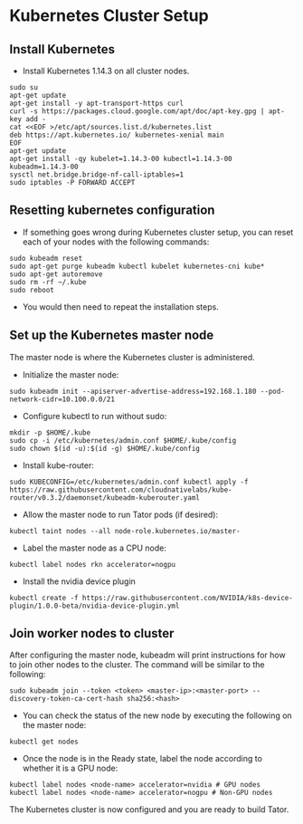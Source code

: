 # Kubernetes Cluster Setup

## Install Kubernetes

* Install Kubernetes 1.14.3 on all cluster nodes.

```
sudo su
apt-get update
apt-get install -y apt-transport-https curl
curl -s https://packages.cloud.google.com/apt/doc/apt-key.gpg | apt-key add -
cat <<EOF >/etc/apt/sources.list.d/kubernetes.list
deb https://apt.kubernetes.io/ kubernetes-xenial main
EOF
apt-get update
apt-get install -qy kubelet=1.14.3-00 kubectl=1.14.3-00 kubeadm=1.14.3-00
sysctl net.bridge.bridge-nf-call-iptables=1
sudo iptables -P FORWARD ACCEPT
```

## Resetting kubernetes configuration

* If something goes wrong during Kubernetes cluster setup, you can reset each of your nodes with the following commands:

```
sudo kubeadm reset
sudo apt-get purge kubeadm kubectl kubelet kubernetes-cni kube*   
sudo apt-get autoremove  
sudo rm -rf ~/.kube
sudo reboot
```

* You would then need to repeat the installation steps.

## Set up the Kubernetes master node

The master node is where the Kubernetes cluster is administered.

* Initialize the master node:

```
sudo kubeadm init --apiserver-advertise-address=192.168.1.180 --pod-network-cidr=10.100.0.0/21
```

* Configure kubectl to run without sudo:

```
mkdir -p $HOME/.kube
sudo cp -i /etc/kubernetes/admin.conf $HOME/.kube/config
sudo chown $(id -u):$(id -g) $HOME/.kube/config
```

* Install kube-router:

```
sudo KUBECONFIG=/etc/kubernetes/admin.conf kubectl apply -f https://raw.githubusercontent.com/cloudnativelabs/kube-router/v0.3.2/daemonset/kubeadm-kuberouter.yaml
```

* Allow the master node to run Tator pods (if desired):

```
kubectl taint nodes --all node-role.kubernetes.io/master-
```

* Label the master node as a CPU node:

```
kubectl label nodes rkn accelerator=nogpu
```

* Install the nvidia device plugin

```
kubectl create -f https://raw.githubusercontent.com/NVIDIA/k8s-device-plugin/1.0.0-beta/nvidia-device-plugin.yml
```

## Join worker nodes to cluster

After configuring the master node, kubeadm will print instructions for how to join other nodes to the cluster. The command will be similar to the following:

```
sudo kubeadm join --token <token> <master-ip>:<master-port> --discovery-token-ca-cert-hash sha256:<hash>
```

* You can check the status of the new node by executing the following on the master node:

```
kubectl get nodes
```

* Once the node is in the Ready state, label the node according to whether it is a GPU node:

```
kubectl label nodes <node-name> accelerator=nvidia # GPU nodes
kubectl label nodes <node-name> accelerator=nogpu # Non-GPU nodes
```

The Kubernetes cluster is now configured and you are ready to build Tator.
